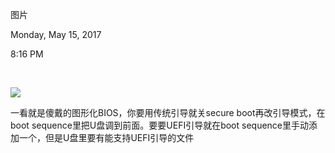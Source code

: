 图片

Monday, May 15, 2017

8:16 PM

 

![](020_图片_000.png)

一看就是傻戴的图形化BIOS，你要用传统引导就关secure boot再改引导模式，在boot sequence里把U盘调到前面。要要UEFI引导就在boot sequence里手动添加一个，但是U盘里要有能支持UEFI引导的文件

